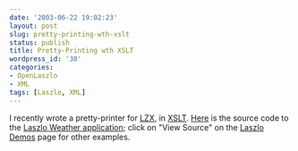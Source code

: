 ```yaml
---
date: '2003-06-22 19:02:23'
layout: post
slug: pretty-printing-wth-xslt
status: publish
title: Pretty-Printing wth XSLT
wordpress_id: '30'
categories:
- OpenLaszlo
- XML
tags: [Laszlo, XML]
---
```


I recently wrote a pretty-printer for [LZX](http://www.laszlosystems.com), in [XSLT](http://www.w3.org/Style/XSL/).  [Here](http://www.laszlosystems.com/lps-v1/viewer/viewer.jsp?file=/sample-apps/weather/weather.lzx) is the source code to the [Laszlo Weather application](http://laszlosystems.com/lps-v1/sample-apps/weather/weather.lzx); click on "View Source" on the [Laszlo Demos](http://www.laszlosystems.com/demos/) page for other examples.
